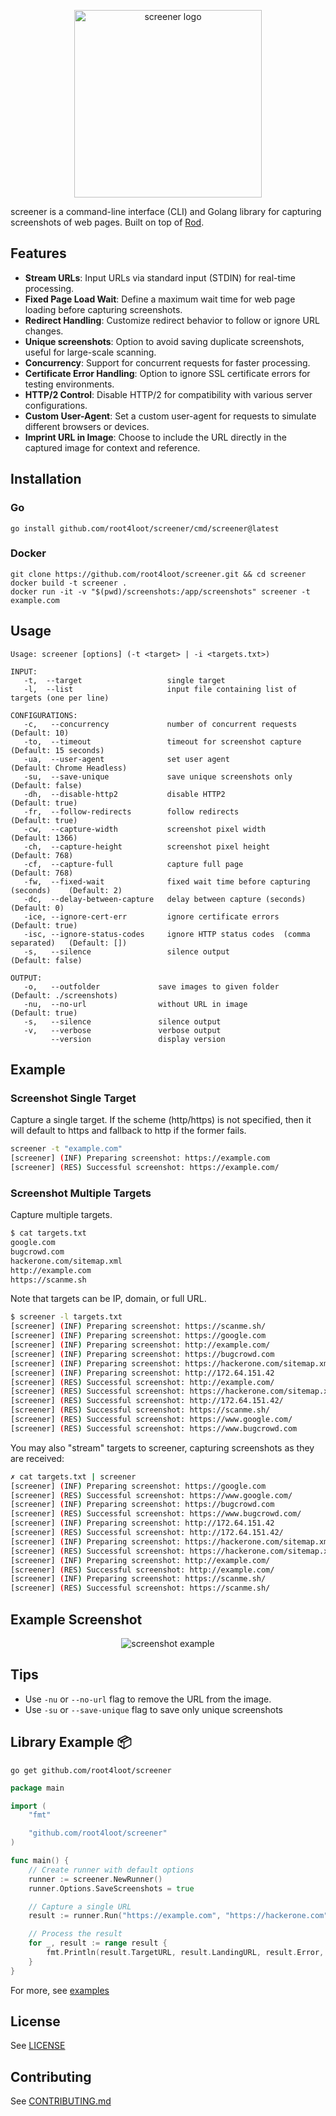 <p align="center">
<img src="./assets/logo.png" alt="screener logo" width="300"/>
</p>

screener is a command-line interface (CLI) and Golang library for capturing screenshots of web pages. Built on top of [Rod](https://github.com/go-rod/rod).

## Features

- **Stream URLs**: Input URLs via standard input (STDIN) for real-time processing.
- **Fixed Page Load Wait**: Define a maximum wait time for web page loading before capturing screenshots.
- **Redirect Handling**: Customize redirect behavior to follow or ignore URL changes.
- **Unique screenshots**: Option to avoid saving duplicate screenshots, useful for large-scale scanning.
- **Concurrency**: Support for concurrent requests for faster processing.
- **Certificate Error Handling**: Option to ignore SSL certificate errors for testing environments.
- **HTTP/2 Control**: Disable HTTP/2 for compatibility with various server configurations.
- **Custom User-Agent**: Set a custom user-agent for requests to simulate different browsers or devices.
- **Imprint URL in Image**: Choose to include the URL directly in the captured image for context and reference.

## Installation

### Go

```
go install github.com/root4loot/screener/cmd/screener@latest
```

### Docker

```
git clone https://github.com/root4loot/screener.git && cd screener
docker build -t screener .
docker run -it -v "$(pwd)/screenshots:/app/screenshots" screener -t example.com
```

## Usage

```
Usage: screener [options] (-t <target> | -i <targets.txt>)

INPUT:
   -t,  --target                   single target
   -l,  --list                     input file containing list of targets (one per line)

CONFIGURATIONS:
   -c,   --concurrency             number of concurrent requests                 (Default: 10)
   -to,  --timeout                 timeout for screenshot capture                (Default: 15 seconds)
   -ua,  --user-agent              set user agent                                (Default: Chrome Headless)
   -su,  --save-unique             save unique screenshots only                  (Default: false)
   -dh,  --disable-http2           disable HTTP2                                 (Default: true)
   -fr,  --follow-redirects        follow redirects                              (Default: true)
   -cw,  --capture-width           screenshot pixel width                        (Default: 1366)
   -ch,  --capture-height          screenshot pixel height                       (Default: 768)
   -cf,  --capture-full            capture full page                             (Default: 768)
   -fw,  --fixed-wait              fixed wait time before capturing (seconds)    (Default: 2)
   -dc,  --delay-between-capture   delay between capture (seconds)               (Default: 0)
   -ice, --ignore-cert-err         ignore certificate errors                     (Default: true)
   -isc, --ignore-status-codes     ignore HTTP status codes  (comma separated)   (Default: [])
   -s,   --silence                 silence output                                (Default: false)

OUTPUT:
   -o,   --outfolder             save images to given folder                   (Default: ./screenshots)
   -nu,  --no-url                without URL in image                          (Default: true)
   -s,   --silence               silence output
   -v,   --verbose               verbose output
         --version               display version
```

## Example

### Screenshot Single Target

Capture a single target. If the scheme (http/https) is not specified, then it will default to https and fallback to http if the former fails.

```sh
screener -t "example.com"
[screener] (INF) Preparing screenshot: https://example.com
[screener] (RES) Successful screenshot: https://example.com/
```

### Screenshot Multiple Targets

Capture multiple targets.

```sh
$ cat targets.txt
google.com
bugcrowd.com
hackerone.com/sitemap.xml
http://example.com
https://scanme.sh
```

Note that targets can be IP, domain, or full URL.

```sh
$ screener -l targets.txt
[screener] (INF) Preparing screenshot: https://scanme.sh/
[screener] (INF) Preparing screenshot: https://google.com
[screener] (INF) Preparing screenshot: http://example.com/
[screener] (INF) Preparing screenshot: https://bugcrowd.com
[screener] (INF) Preparing screenshot: https://hackerone.com/sitemap.xml
[screener] (INF) Preparing screenshot: http://172.64.151.42
[screener] (RES) Successful screenshot: http://example.com/
[screener] (RES) Successful screenshot: https://hackerone.com/sitemap.xml
[screener] (RES) Successful screenshot: http://172.64.151.42/
[screener] (RES) Successful screenshot: https://scanme.sh/
[screener] (RES) Successful screenshot: https://www.google.com/
[screener] (RES) Successful screenshot: https://www.bugcrowd.com
```

You may also "stream" targets to screener, capturing screenshots as they are received:

```sh
✗ cat targets.txt | screener
[screener] (INF) Preparing screenshot: https://google.com
[screener] (RES) Successful screenshot: https://www.google.com/
[screener] (INF) Preparing screenshot: https://bugcrowd.com
[screener] (RES) Successful screenshot: https://www.bugcrowd.com/
[screener] (INF) Preparing screenshot: http://172.64.151.42
[screener] (RES) Successful screenshot: http://172.64.151.42/
[screener] (INF) Preparing screenshot: https://hackerone.com/sitemap.xml
[screener] (RES) Successful screenshot: https://hackerone.com/sitemap.xml
[screener] (INF) Preparing screenshot: http://example.com/
[screener] (RES) Successful screenshot: http://example.com/
[screener] (INF) Preparing screenshot: https://scanme.sh/
[screener] (RES) Successful screenshot: https://scanme.sh/
```

## Example Screenshot

<p align="center">
<img src="./assets/https_example.com.png" alt="screenshot example"/>
</p>

## Tips

- Use `-nu` or `--no-url` flag to remove the URL from the image.
- Use `-su` or `--save-unique` flag to save only unique screenshots

## Library Example 📦

```
go get github.com/root4loot/screener
```

```go
package main

import (
	"fmt"

	"github.com/root4loot/screener"
)

func main() {
	// Create runner with default options
	runner := screener.NewRunner()
	runner.Options.SaveScreenshots = true

	// Capture a single URL
	result := runner.Run("https://example.com", "https://hackerone.com")

	// Process the result
	for _, result := range result {
		fmt.Println(result.TargetURL, result.LandingURL, result.Error, len(result.Image))
	}
}

```

For more, see [examples](https://github.com/root4loot/screener/tree/master/examples)

## License

See [LICENSE](LICENSE)

## Contributing

See [CONTRIBUTING.md](CONTRIBUTING.md)
